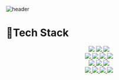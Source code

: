 ![header](https://capsule-render.vercel.app/api?type=cylinder&color=0:B993D6,100:8CA6DB&text=%20ParkIsComing%20%20&height=150&fontSize=80%&fontColor=FFFFFF)

# 🐬Tech Stack
<div align=center> 
<a href="클릭시 이동할 링크" target="_blank"><img src="https://img.shields.io/badge/Spring-6DB33F?style=for-the-badge&logo=Spring&logoColor=white"></a>
<a href="클릭시 이동할 링크" target="_blank"><img src="https://img.shields.io/badge/Spring Boot-6DB33F?style=for-the-badge&logo=Spring Boot&logoColor=white">
<a href="클릭시 이동할 링크" target="_blank"><img src="https://img.shields.io/badge/Flask-000000?style=for-the-badge&logo=Flask&logoColor=white">
<br>
<a href="클릭시 이동할 링크" target="_blank"><img src="https://img.shields.io/badge/MySQL-4479A1?style=for-the-badge&logo=MySQL&logoColor=white">
<a href="클릭시 이동할 링크" target="_blank"><img src="https://img.shields.io/badge/MariaDB-003545?style=for-the-badge&logo=MariaDB&logoColor=white">
<a href="클릭시 이동할 링크" target="_blank"><img src="https://img.shields.io/badge/Redis-DC382D?style=for-the-badge&logo=Redis&logoColor=white">
<a href="클릭시 이동할 링크" target="_blank"><img src="https://img.shields.io/badge/Amazon RDS-527FFF?style=for-the-badge&logo=Amazon RDS&logoColor=white">
<br>
<a href="클릭시 이동할 링크" target="_blank"><img src="https://img.shields.io/badge/Docker-DC382D?style=for-the-badge&logo=Redis&logoColor=white">
<a href="클릭시 이동할 링크" target="_blank"><img src="https://img.shields.io/badge/Google Cloud-4285F4?style=for-the-badge&logo=Google Cloud&logoColor=white">
<a href="클릭시 이동할 링크" target="_blank"><img src="https://img.shields.io/badge/Amazon EC2-FF9900?style=for-the-badge&logo=Amazon EC2&logoColor=white">
<br>
<a href="클릭시 이동할 링크" target="_blank"><img src="https://img.shields.io/badge/C-A8B9CC?style=for-the-badge&logo=C&logoColor=white">
<a href="클릭시 이동할 링크" target="_blank"><img src="https://img.shields.io/badge/C++-00599C?style=for-the-badge&logo=C++&logoColor=white">
<a href="클릭시 이동할 링크" target="_blank"><img src="https://img.shields.io/badge/JAVA-007396?style=for-the-badge&logo=java&logoColor=white">
<a href="클릭시 이동할 링크" target="_blank"><img src="https://img.shields.io/badge/Python-3776AB?style=for-the-badge&logo=Python&logoColor=white">
</div>


